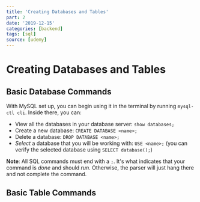 ```yaml
---
title: 'Creating Databases and Tables'
part: 2
date: '2019-12-15'
categories: [backend]
tags: [sql]
source: [udemy]
---
```


# Creating Databases and Tables

## Basic Database Commands

With MySQL set up, you can begin using it in the terminal by running `mysql-ctl cli`. Inside there, you can:

* View all the databases in your database server: `show databases;`
* Create a new database: `CREATE DATABASE <name>;`
* Delete a database: `DROP DATABASE <name>;`
* *Select* a database that you will be working with: `USE <name>;` (you can verify the selected database using `SELECT database();`)

**Note**: All SQL commands must end with a `;`. It's what indicates that your command is *done* and should *run*. Otherwise, the parser will just hang there and not complete the command.

## Basic Table Commands

